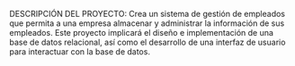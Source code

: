 DESCRIPCIÓN DEL PROYECTO:
Crea un sistema de gestión de empleados que permita a una empresa almacenar y administrar la información de sus empleados. Este proyecto implicará el diseño e implementación de una base de datos relacional, así como el desarrollo de una interfaz de usuario para interactuar con la base de datos.
